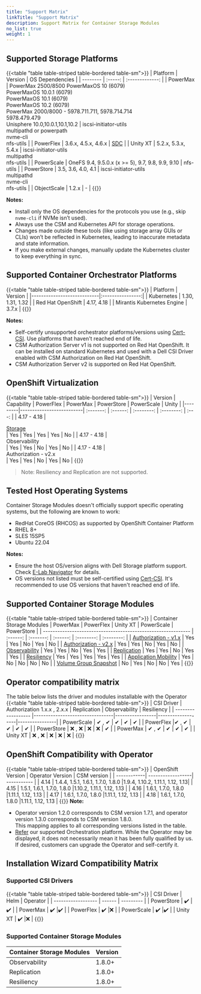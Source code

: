 ```yaml
---
title: "Support Matrix"
linkTitle: "Support Matrix"
description: Support Matrix for Container Storage Modules
no_list: true
weight: 1
--- 
```


## Supported Storage Platforms

{{<table "table table-striped table-bordered table-sm">}}
| Platform | Version | OS Dependencies |
| -------- | :-----: | :-------------: |
| PowerMax | PowerMax 2500/8500 PowerMaxOS 10 (6079)<br>PowerMaxOS 10.0.1 (6079)<br>PowerMaxOS 10.1 (6079)<br> PowerMaxOS 10.2 (6079)<br>PowerMax 2000/8000 - 5978.711.711, 5978.714.714<br>5978.479.479<br>Unisphere 10.0,10.0.1,10.1,10.2 | iscsi-initiator-utils<br>multipathd or powerpath<br>nvme-cli<br>nfs-utils |
| PowerFlex   | 3.6.x, 4.5.x, 4.6.x | [SDC](https://www.dell.com/support/home/en-us/product-support/product/scaleio/drivers) |
| Unity XT    | 5.2.x, 5.3.x, 5.4.x | iscsi-initiator-utils<br>multipathd<br>nfs-utils |
| PowerScale  | OneFS 9.4, 9.5.0.x (x >= 5), 9.7, 9.8, 9.9, 9.10 | nfs-utils |
| PowerStore  |  3.5, 3.6, 4.0, 4.1 | iscsi-initiator-utils<br>multipathd<br>nvme-cli<br>nfs-utils |
| ObjectScale |  1.2.x | - |
{{</table>}}

**Notes:**
- Install only the OS dependencies for the protocols you use (e.g., skip `nvme-cli` if NVMe isn’t used).
- Always use the CSM and Kubernetes API for storage operations.
- Changes made outside these tools (like using storage array GUIs or CLIs) won’t be reflected in Kubernetes, leading to inaccurate metadata and state information.
- If you make external changes, manually update the Kubernetes cluster to keep everything in sync.

## Supported Container Orchestrator Platforms

{{<table "table table-striped table-bordered table-sm">}}
| Platform                   | Version          |
|----------------------------|:----------------:|
| Kubernetes                 | 1.30, 1.31, 1.32 |
| Red Hat OpenShift          | 4.17, 4.18       |
| Mirantis Kubernetes Engine | 3.7.x            |
{{</table>}}

**Notes:** 
- Self-certify unsupported orchestrator platforms/versions using [Cert-CSI](../tooling/cert-csi/). Use platforms that haven't reached end of life. 
- CSM Authorization Server v1 is not supported on Red Hat OpenShift. It can be installed on standard Kubernetes and used with a Dell CSI Driver enabled with CSM Authorization on Red Hat OpenShift.
- CSM Authorization Server v2 is supported on Red Hat OpenShift.

## OpenShift Virtualization

{{<table "table table-striped table-bordered table-sm">}}
| Version | Capability               | PowerFlex | PowerMax | PowerStore | PowerScale | Unity |
|---------|--------------------------| :-------: | :------: | :--------: | :--------: | :---: |
| 4.17 - 4.18    |  <div style="text-align: left"> [Storage](https://github.com/kiagnose/kubevirt-storage-checkup) </div> | Yes       | Yes      | Yes        | Yes        | No    |
| 4.17 - 4.18   | <div style="text-align: left">  Observability        </div>   | Yes       | Yes      | No         | Yes        | No    |
| 4.17 - 4.18    | <div style="text-align: left"> Authorization - v2.x  </div>   | Yes       | Yes      | No         | Yes        | No    |
{{</table>}}

> Note: Resiliency and Replication are not supported.

## Tested Host Operating Systems

Container Storage Modules doesn't officially support specific operating systems, but the following are known to work:

- RedHat CoreOS (RHCOS) as supported by OpenShift Container Platform
- RHEL 8+
- SLES 15SP5
- Ubuntu 22.04

**Notes:**
- Ensure the host OS/version aligns with Dell Storage platform support. Check [E-Lab Navigator](https://elabnavigator.dell.com/eln/modernHomeSSM) for details.
- OS versions not listed must be self-certified using [Cert-CSI](../tooling/cert-csi/). It's recommended to use OS versions that haven't reached end of life.

## Supported Container Storage Modules
{{<table "table table-striped table-bordered table-sm">}}
| Container Storage Modules                                                    | PowerMax | PowerFlex | Unity XT | PowerScale | PowerStore |
| ------------------------------------------------------------- | :------: | :-------: | :------: | :--------: | :--------: |
| [Authorization - v1.x](../concepts/authorization/)                 |   Yes    |    Yes    |    No    |    Yes     |     No     |
| [Authorization - v2.x](../concepts/authorization/)                 |   Yes    |    Yes    |    No    |    Yes     |     No     |
| [Observability](../concepts/observability/)                        |   Yes    |    Yes    |    No    |    Yes     |    Yes     |
| [Replication](../concepts/replication/)                            |   Yes    |    Yes    |    No    |    Yes     |    Yes     |
| [Resiliency](../concepts/resiliency/)                              |   Yes    |    Yes    |   Yes    |    Yes     |    Yes     |
| [Application Mobility](../concepts/applicationmobility/)           |   Yes    |    No     |    No    |     No     |     No     |
| [Volume Group Snapshot](../concepts/snapshots/volume-group-snapshots/) |    No    |    Yes    |    No    |     No     |    Yes     |
{{</table>}}

## Operator compatibility matrix

The table below lists the driver and modules installable with the Operator
{{<table "table table-striped table-bordered table-sm">}}
| CSI Driver         |  Authorization 1.x.x , 2.x.x | Replication | Observability | Resiliency |
| ------------------ |---------------------------------|-----------------|-------------------|----------------|
| PowerScale     |  ✔  , ✔                         | ✔              | ✔                 | ✔       |
| PowerFlex      |✔  , ✔                         | ✔              | ✔                 | ✔       |
| PowerStore     |  ❌ , ❌                        | ❌             | ❌                | ✔       |
| PowerMax       |  ✔   , ✔                        | ✔              | ✔                 | ✔       |
| Unity XT       |  ❌ , ❌                        | ❌             | ❌                | ❌      |
{{</table>}}
## OpenShift Compatibility with Operator  

{{<table "table table-striped table-bordered table-sm">}}
|  OpenShift Version        | Operator Version        | CSM version |
| ------------| ------------------| ----------- |
|  4.14       | 1.4.4, 1.5.1, 1.6.1, 1.7.0, 1.8.0 |1.9.4, 1.10.2, 1.11.1, 1.12, 1.13|
|  4.15       | 1.5.1, 1.6.1, 1.7.0, 1.8.0        |1.10.2, 1.11.1, 1.12, 1.13    |
|  4.16       | 1.6.1, 1.7.0, 1.8.0               |1.11.1, 1.12, 1.13         | 
|  4.17       | 1.6.1, 1.7.0, 1.8.0               |1.11.1, 1.12, 1.13         |
|  4.18       | 1.6.1, 1.7.0, 1.8.0               |1.11.1, 1.12, 1.13         |
{{</table>}}
**Note:** 
- Operator version 1.2.0 corresponds to CSM version 1.7.1, and operator version 1.3.0 corresponds to CSM version 1.8.0.<br>
This mapping applies to all corresponding versions listed in the table. 
- [Refer](#supported-container-orchestrator-platforms) our supported Orchestration platform. While the Operator may be displayed, it does not necessarily mean it has been fully qualified by us. If desired, customers can upgrade the Operator and self-certify it.




## Installation Wizard Compatibility Matrix 


### Supported CSI Drivers

{{<table "table table-striped table-bordered table-sm">}}
| CSI Driver         |     Helm   | Operator  |
| ------------------ |  ------ | --------- |
|  PowerStore     | ✔️      |✔️        |
|  PowerMax       | ✔️      |✔️        |
|  PowerFlex      | ✔️      |❌        |
|  PowerScale     | ✔️      |✔️        |
|  Unity XT       | ✔️      |❌        |
{{</table>}}


### Supported Container Storage Modules

| Container Storage Modules | Version |
| -----------------| --------- |
| Observability    | 1.8.0+    |
| Replication      | 1.8.0+    |
| Resiliency       | 1.8.0+    |